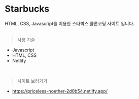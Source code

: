 # Starbucks
HTML, CSS, Javascript를 이용한 스타벅스 클론코딩 사이트 입니다.  
<br/>

> 사용 기술

- Javascript
- HTML, CSS
- Netlify  
<br/>

> 사이트 보러가기
- https://priceless-noether-2d0b54.netlify.app/
